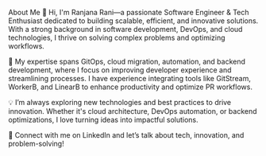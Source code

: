 About Me
👋 Hi, I'm Ranjana Rani—a passionate Software Engineer & Tech Enthusiast dedicated to building scalable, efficient, and innovative solutions. With a strong background in software development, DevOps, and cloud technologies, I thrive on solving complex problems and optimizing workflows.

🚀 My expertise spans GitOps, cloud migration, automation, and backend development, where I focus on improving developer experience and streamlining processes. I have experience integrating tools like GitStream, WorkerB, and LinearB to enhance productivity and optimize PR workflows.



💡 I’m always exploring new technologies and best practices to drive innovation. Whether it's cloud architecture, DevOps automation, or backend optimizations, I love turning ideas into impactful solutions.

📌 Connect with me on LinkedIn and let’s talk about tech, innovation, and problem-solving!